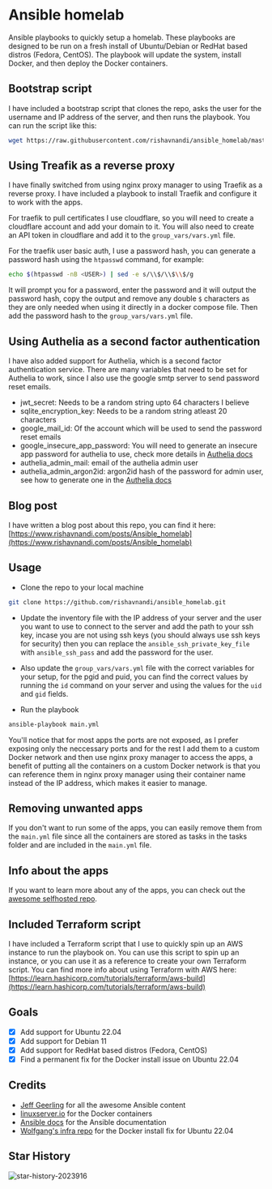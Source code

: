 # Ansible homelab

Ansible playbooks to quickly setup a homelab. These playbooks are designed to be run on a fresh install of Ubuntu/Debian or RedHat based distros (Fedora, CentOS).
The playbook will update the system, install Docker, and then deploy the Docker containers.

## Bootstrap script

I have included a bootstrap script that clones the repo, asks the user for the username and IP address of the server, and then runs the playbook. You can run the script like this:

```bash
wget https://raw.githubusercontent.com/rishavnandi/ansible_homelab/master/bootstrap.py && python3 bootstrap.py
```

## Using Treafik as a reverse proxy

I have finally switched from using nginx proxy manager to using Traefik as a reverse proxy. I have included a playbook to install Traefik and configure it to work with the apps.

For traefik to pull certificates I use cloudflare, so you will need to create a cloudflare account and add your domain to it. You will also need to create an API token in cloudflare and add it to the `group_vars/vars.yml` file.

For the traefik user basic auth, I use a password hash, you can generate a password hash using the `htpasswd` command, for example:

```bash
echo $(htpasswd -nB <USER>) | sed -e s/\\$/\\$\\$/g
```

It will prompt you for a password, enter the password and it will output the password hash, copy the output and remove any double `$` characters as they are only needed when using it directly in a docker compose file. Then add the password hash to the `group_vars/vars.yml` file.

## Using Authelia as a second factor authentication

I have also added support for Authelia, which is a second factor authentication service. There are many variables that need to be set for Authelia to work, since I also use the google smtp server to send password reset emails.

- jwt_secret: Needs to be a random string upto 64 characters I believe
- sqlite_encryption_key: Needs to be a random string atleast 20 characters
- google_mail_id: Of the account which will be used to send the password reset emails
- google_insecure_app_password: You will need to generate an insecure app password for authelia to use, check more details in [Authelia docs](https://www.authelia.com/configuration/notifications/smtp/)
- authelia_admin_mail: email of the authelia admin user
- authelia_admin_argon2id: argon2id hash of the password for admin user, see how to generate one in the [Authelia docs](https://www.authelia.com/reference/guides/passwords/)

## Blog post

I have written a blog post about this repo, you can find it here: [https://www.rishavnandi.com/posts/Ansible_homelab](https://www.rishavnandi.com/posts/Ansible_homelab)

## Usage

- Clone the repo to your local machine

```bash
git clone https://github.com/rishavnandi/ansible_homelab.git
```

- Update the inventory file with the IP address of your server and the user you want to use to connect to the server and add the path to your ssh key, incase you are not using ssh keys (you should always use ssh keys for security) then you can replace the `ansible_ssh_private_key_file` with `ansible_ssh_pass` and add the password for the user. 

- Also update the `group_vars/vars.yml` file with the correct variables for your setup, for the pgid and puid, you can find the correct values by running the `id` command on your server and using the values for the `uid` and `gid` fields.

- Run the playbook

```bash
ansible-playbook main.yml
```

You'll notice that for most apps the ports are not exposed, as I prefer exposing only the neccessary ports and for the rest I add them to a custom Docker network and then use nginx proxy manager to access the apps, a benefit of putting all the containers on a custom Docker network is that you can reference them in nginx proxy manager using their container name instead of the IP address, which makes it easier to manage.

## Removing unwanted apps

If you don't want to run some of the apps, you can easily remove them from the `main.yml` file since all the containers are stored as tasks in the tasks folder and are included in the `main.yml` file.

## Info about the apps

If you want to learn more about any of the apps, you can check out the [awesome selfhosted repo](https://github.com/awesome-selfhosted/awesome-selfhosted).

## Included Terraform script

I have included a Terraform script that I use to quickly spin up an AWS instance to run the playbook on. You can use this script to spin up an instance, or you can use it as a reference to create your own Terraform script.
You can find more info about using Terraform with AWS here: [https://learn.hashicorp.com/tutorials/terraform/aws-build](https://learn.hashicorp.com/tutorials/terraform/aws-build)

## Goals

- [x] Add support for Ubuntu 22.04
- [x] Add support for Debian 11
- [x] Add support for RedHat based distros (Fedora, CentOS)
- [x] Find a permanent fix for the Docker install issue on Ubuntu 22.04

## Credits

- [Jeff Geerling](https://www.jeffgeerling.com/) for all the awesome Ansible content
- [linuxserver.io](https://linuxserver.io/) for the Docker containers
- [Ansible docs](https://docs.ansible.com/ansible/latest/) for the Ansible documentation
- [Wolfgang's infra repo](https://github.com/notthebee/infra) for the Docker install fix for Ubuntu 22.04

## Star History

![star-history-2023916](https://github.com/rishavnandi/ansible_homelab/assets/101431112/2ffbe2d4-239f-4009-9119-1709f89d60b5)
